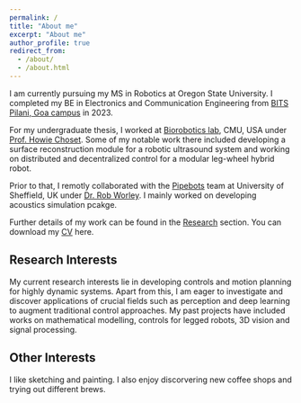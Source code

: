 ```yaml
---
permalink: /
title: "About me"
excerpt: "About me"
author_profile: true
redirect_from:
  - /about/
  - /about.html
---
```


I am currently pursuing my MS in Robotics at Oregon State University.
I completed my BE in Electronics and Communication Engineering from [BITS Pilani, Goa campus](https://www.bits-pilani.ac.in/goa/) in 2023.

For my undergraduate thesis, I worked at [Biorobotics lab](https://www.ri.cmu.edu/robotics-groups/biorobotics/), CMU, USA under [Prof. Howie Choset](https://www.ri.cmu.edu/ri-faculty/howie-choset/). Some of my notable work there included developing a surface reconstruction module for a robotic ultrasound system and working on distributed and decentralized control for a modular leg-wheel hybrid robot.

Prior to that, I remotly collaborated with the [Pipebots](https://pipebots.ac.uk/) team at University of Sheffield, UK under [Dr. Rob Worley](https://pipebots.ac.uk/people/rob-worley/). I mainly worked on developing acoustics simulation pcakge.

Further details of my work can be found in the [Research](/research/) section.
You can download my [CV](/files/cv.pdf) here.

## Research Interests

My current research interests lie in developing controls and motion planning for highly dynamic systems. Apart from this, I am eager to investigate and discover applications of crucial fields such as perception and deep learning to augment traditional control approaches.
My past projects have included works on mathematical modelling, controls for legged robots, 3D vision and signal processing.

## Other Interests

I like sketching and painting. I also enjoy discorvering new coffee shops and trying out different brews.
